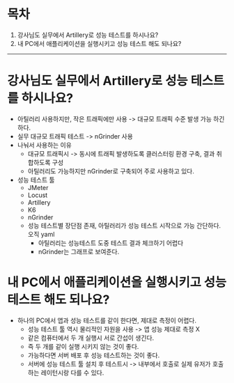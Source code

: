 # 목차
1. 강사님도 실무에서 Artillery로 성능 테스트를 하시나요?
2. 내 PC에서 애플리케이션을 실행시키고 성능 테스트 해도 되나요?
---

# 강사님도 실무에서 Artillery로 성능 테스트를 하시나요?
- 아틸러리 사용하지만, 작은 트래픽에만 사용 -> 대규모 트래픽 수준 발생 가능 하긴 하다.
- 실무 대규모 트래픽 테스트 -> nGrinder 사용
- 나눠서 사용하는 이유
  - 대규모 트래픽시 -> 동시에 트래픽 발생하도록 클러스터링 환경 구축, 결과 취합하도록 구성
  - 아틸러리도 가능하지만 nGrinder로 구축되어 주로 사용하고 있다.
- 성능 테스트 툴 
  - JMeter
  - Locust
  - Artillery
  - K6
  - nGrinder
  - 성능 테스트별 장단점 존재, 아틸러리가 성능 테스트 시작으로 가능 간단하다. 오직 yaml
    - 아틸러리는 성능테스트 도중 테스트 결과 체크하기 어렵다
    - nGrinder는 그래프로 보여준다.
  
# 내 PC에서 애플리케이션을 실행시키고 성능 테스트 해도 되나요?
- 하나의 PC에서 앱과 성능 테스트를 같이 한다면, 제대로 측정이 어렵다.
  - 성능 테스트 툴 역시 물리적인 자원을 사용 -> 앱 성능 제대로 측정 X
  - 같은 컴퓨터에서 두 개 실행시 서로 간섭이 생긴다.
  - 즉 두 개를 같이 실행 시키지 않는 것이 좋다.
  - 가능하다면 서버 배포 후 성능 테스트하는 것이 좋다.
  - 서버에 성능 테스트 툴 설치 후 테스트시 -> 내부에서 호출로 실제 유저가 호출하는 레이턴시랑 다를 수 있다.
